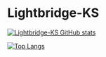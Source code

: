 
<!-- README.md is generated from README.Rmd. Please edit that file -->

# Lightbridge-KS

<!-- Github Stats by "https://github.com/anuraghazra/github-readme-stats" -->
<!-- GitHub Stats Card: Start -->

[![Lightbridge-KS GitHub
stats](https://github-readme-stats.vercel.app/api?username=Lightbridge-KS&count_private=true&show_icons=true&theme=radical)](https://github.com/Lightbridge-KS/github-readme-stats)
<!-- GitHub Stats Card: End -->

<!-- Github Top Languages Card: Start -->

[![Top
Langs](https://github-readme-stats.vercel.app/api/top-langs/?username=Lightbridge-KS&hide=html&langs_count=5&layout=compact)](https://github.com/Lightbridge-KS/github-readme-stats)
<!-- Github Top Languages Card: End -->
